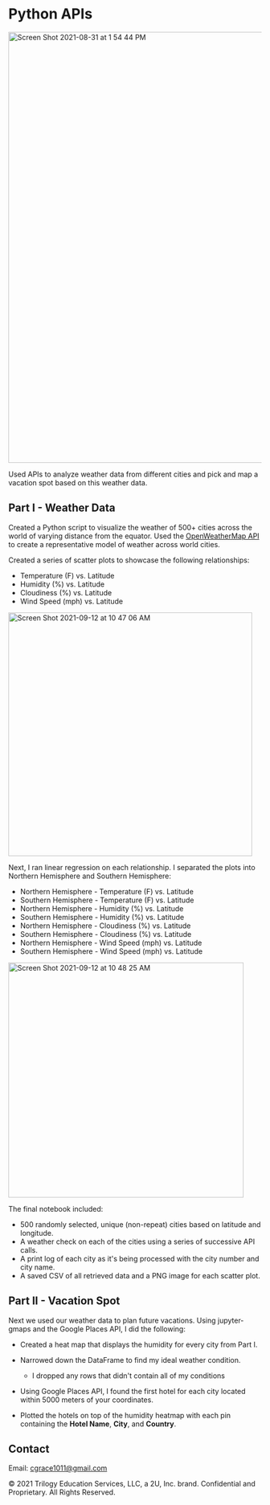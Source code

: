 # Python APIs

<img width="858" alt="Screen Shot 2021-08-31 at 1 54 44 PM" src="https://user-images.githubusercontent.com/79863465/132994195-57ad9528-1c97-4ffb-b0c1-8f46d692e7b0.png">

Used APIs to analyze weather data from different cities and pick and map a vacation spot based on this weather data.

## Part I - Weather Data
Created a Python script to visualize the weather of 500+ cities across the world of varying distance from the equator. Used the [OpenWeatherMap API](https://openweathermap.org/api) to create a representative model of weather across world cities.

Created a series of scatter plots to showcase the following relationships:

* Temperature (F) vs. Latitude
* Humidity (%) vs. Latitude
* Cloudiness (%) vs. Latitude
* Wind Speed (mph) vs. Latitude


<img width="485" alt="Screen Shot 2021-09-12 at 10 47 06 AM" src="https://user-images.githubusercontent.com/79863465/132994159-c1116395-726a-49d4-9c8d-fea9734489c6.png">


Next, I ran linear regression on each relationship. I separated the plots into Northern Hemisphere and Southern Hemisphere:

* Northern Hemisphere - Temperature (F) vs. Latitude
* Southern Hemisphere - Temperature (F) vs. Latitude
* Northern Hemisphere - Humidity (%) vs. Latitude
* Southern Hemisphere - Humidity (%) vs. Latitude
* Northern Hemisphere - Cloudiness (%) vs. Latitude
* Southern Hemisphere - Cloudiness (%) vs. Latitude
* Northern Hemisphere - Wind Speed (mph) vs. Latitude
* Southern Hemisphere - Wind Speed (mph) vs. Latitude

<img width="468" alt="Screen Shot 2021-09-12 at 10 48 25 AM" src="https://user-images.githubusercontent.com/79863465/132994177-26ceb662-24a9-41fc-8d7e-b96853fbfaac.png">


The final notebook included:

* 500 randomly selected, unique (non-repeat) cities based on latitude and longitude.
* A weather check on each of the cities using a series of successive API calls.
* A print log of each city as it's being processed with the city number and city name.
* A saved CSV of all retrieved data and a PNG image for each scatter plot.

## Part II - Vacation Spot

Next we used our weather data to plan future vacations. Using jupyter-gmaps and the Google Places API, I did the following:

* Created a heat map that displays the humidity for every city from Part I.

* Narrowed down the DataFrame to find my ideal weather condition.

  *  I dropped any rows that didn't contain all of my conditions

* Using Google Places API, I found the first hotel for each city located within 5000 meters of your coordinates.

* Plotted the hotels on top of the humidity heatmap with each pin containing the **Hotel Name**, **City**, and **Country**.


## Contact
Email: cgrace1011@gmail.com



© 2021 Trilogy Education Services, LLC, a 2U, Inc. brand. Confidential and Proprietary. All Rights Reserved.

